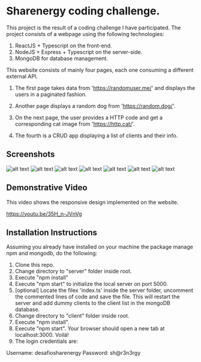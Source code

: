 # Sharenergy coding challenge.

This project is the result of a coding challenge I have participated. The project consists of a webpage using the following technologies:

1. ReactJS + Typescript on the front-end.
2. NodeJS + Express + Typescript on the server-side.
3. MongoDB for database management.

This website consists of mainly four pages, each one consuming a different external API.

1. The first page takes data from 'https://randomuser.me/' and displays the users in a paginated fashion.

2. Another page displays a random dog from 'https://random.dog/'.

3. On the next page, the user provides a HTTP code and get a corresponding cat image from 'https://http.cat/'.

4. The fourth is a CRUD app displaying a list of clients and their info.

## Screenshots

![alt text](https://github.com/daniel-cavalcante/desafio-sharenergy-2023-01/blob/main/samples/1login.png?raw=true)
![alt text](https://github.com/daniel-cavalcante/desafio-sharenergy-2023-01/blob/main/samples/2randomUsers.png?raw=true)
![alt text](https://github.com/daniel-cavalcante/desafio-sharenergy-2023-01/blob/main/samples/3randomUsers.png?raw=true)
![alt text](https://github.com/daniel-cavalcante/desafio-sharenergy-2023-01/blob/main/samples/4randomDoggo.png?raw=true)
![alt text](https://github.com/daniel-cavalcante/desafio-sharenergy-2023-01/blob/main/samples/5codeCat.png?raw=true)
![alt text](https://github.com/daniel-cavalcante/desafio-sharenergy-2023-01/blob/main/samples/6clientList.png?raw=true)
![alt text](https://github.com/daniel-cavalcante/desafio-sharenergy-2023-01/blob/main/samples/7clientList.png?raw=true)

## Demonstrative Video

This video shows the responsive design implemented on the website.

https://youtu.be/35H_n-JVnVg

## Installation Instructions

Assuming you already have installed on your machine the package manage npm and mongodb, do the following:

1. Clone this repo.
2. Change directory to "server" folder inside root.
3. Execute "npm install"
4. Execute "npm start" to initialize the local server on port 5000.
5. [optional] Locate the filex 'index.ts' inside the server folder, uncomment the commented lines of code and save the file. This will restart the server and add dummy clients to the client list in the mongoDB database.
6. Change directory to "client" folder inside root.
7. Execute "npm install".
8. Execute "npm start". Your browser should open a new tab at localhost:3000. Voilá!
9. The login credentials are:

Username: desafiosharenergy
Password: sh@r3n3rgy

